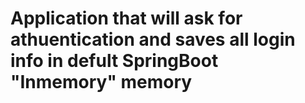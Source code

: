 # Application that will ask for athuentication and saves all login info in defult SpringBoot "Inmemory" memory
